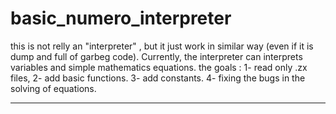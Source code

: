 # basic_numero_interpreter
this is not relly an "interpreter" , but it just work in similar way (even if it is dump and full of garbeg code).<ln>
Currently, the interpreter can interprets variables and simple mathematics equations.
the goals :
1- read only .zx files,
2- add basic functions.
3- add constants.
4- fixing the bugs in the solving of equations.
____________________________________________________________________________________________________________________
